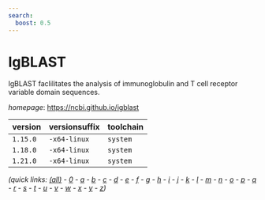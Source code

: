 ```yaml
---
search:
  boost: 0.5
---
```

# IgBLAST

IgBLAST faclilitates the analysis of immunoglobulin and T cell receptor variable domain sequences.

*homepage*: <https://ncbi.github.io/igblast>

version | versionsuffix | toolchain
--------|---------------|----------
``1.15.0`` | ``-x64-linux`` | ``system``
``1.18.0`` | ``-x64-linux`` | ``system``
``1.21.0`` | ``-x64-linux`` | ``system``


*(quick links: [(all)](../index.md) - [0](../0/index.md) - [a](../a/index.md) - [b](../b/index.md) - [c](../c/index.md) - [d](../d/index.md) - [e](../e/index.md) - [f](../f/index.md) - [g](../g/index.md) - [h](../h/index.md) - [i](../i/index.md) - [j](../j/index.md) - [k](../k/index.md) - [l](../l/index.md) - [m](../m/index.md) - [n](../n/index.md) - [o](../o/index.md) - [p](../p/index.md) - [q](../q/index.md) - [r](../r/index.md) - [s](../s/index.md) - [t](../t/index.md) - [u](../u/index.md) - [v](../v/index.md) - [w](../w/index.md) - [x](../x/index.md) - [y](../y/index.md) - [z](../z/index.md))*

